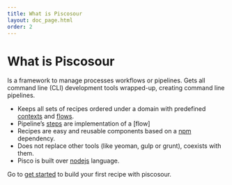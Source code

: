 ```yaml
---
title: What is Piscosour
layout: doc_page.html
order: 2
---
```


# What is Piscosour

Is a framework to manage processes workflows or pipelines. Gets all command line (CLI) development tools wrapped-up, creating command line pipelines.

- Keeps all sets of recipes ordered under a domain with predefined [contexts](./guides/01-contexts.md) and [flows](./guides/03-flows.md).
- Pipeline’s [steps](./guides/02-steps.md) are implementation of a [flow]
- Recipes are easy and reusable components based on a [npm](https://www.npmjs.com) dependency.
- Does not replace other tools (like yeoman, gulp or grunt), coexists with them.
- Pisco is built over [nodejs](https://nodejs.org/) language.

Go to [get started](get_started.md) to build your first recipe with piscosour.
